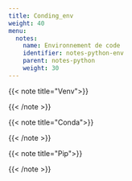 ```yaml
---
title: Conding_env
weight: 40
menu:
  notes:
    name: Environnement de code
    identifier: notes-python-env
    parent: notes-python
    weight: 30
---
```

{{< note title="Venv">}}

{{< /note >}}

{{< note title="Conda">}}

{{< /note >}}

{{< note title="Pip">}}

{{< /note >}}